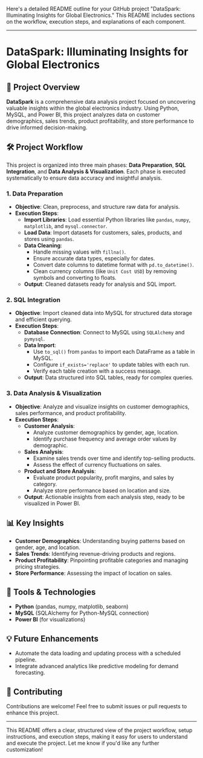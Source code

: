 Here's a detailed README outline for your GitHub project "DataSpark: Illuminating Insights for Global Electronics." This README includes sections on the workflow, execution steps, and explanations of each component.

---

# DataSpark: Illuminating Insights for Global Electronics

## 📄 Project Overview
**DataSpark** is a comprehensive data analysis project focused on uncovering valuable insights within the global electronics industry. Using Python, MySQL, and Power BI, this project analyzes data on customer demographics, sales trends, product profitability, and store performance to drive informed decision-making.

## 🛠️ Project Workflow
This project is organized into three main phases: **Data Preparation**, **SQL Integration**, and **Data Analysis & Visualization**. Each phase is executed systematically to ensure data accuracy and insightful analysis.

### 1. **Data Preparation**
   - **Objective**: Clean, preprocess, and structure raw data for analysis.
   - **Execution Steps**:
     - **Import Libraries**: Load essential Python libraries like `pandas`, `numpy`, `matplotlib`, and `mysql.connector`.
     - **Load Data**: Import datasets for customers, sales, products, and stores using `pandas`.
     - **Data Cleaning**:
       - Handle missing values with `fillna()`.
       - Ensure accurate data types, especially for dates.
       - Convert date columns to datetime format with `pd.to_datetime()`.
       - Clean currency columns (like `Unit Cost USD`) by removing symbols and converting to floats.
     - **Output**: Cleaned datasets ready for analysis and SQL import.

### 2. **SQL Integration**
   - **Objective**: Import cleaned data into MySQL for structured data storage and efficient querying.
   - **Execution Steps**:
     - **Database Connection**: Connect to MySQL using `SQLAlchemy` and `pymysql`.
     - **Data Import**:
       - Use `to_sql()` from `pandas` to import each DataFrame as a table in MySQL.
       - Configure `if_exists='replace'` to update tables with each run.
       - Verify each table creation with a success message.
     - **Output**: Data structured into SQL tables, ready for complex queries.

### 3. **Data Analysis & Visualization**
   - **Objective**: Analyze and visualize insights on customer demographics, sales performance, and product profitability.
   - **Execution Steps**:
     - **Customer Analysis**:
       - Analyze customer demographics by gender, age, location.
       - Identify purchase frequency and average order values by demographic.
     - **Sales Analysis**:
       - Examine sales trends over time and identify top-selling products.
       - Assess the effect of currency fluctuations on sales.
     - **Product and Store Analysis**:
       - Evaluate product popularity, profit margins, and sales by category.
       - Analyze store performance based on location and size.
     - **Output**: Actionable insights from each analysis step, ready to be visualized in Power BI.

## 📊 Key Insights
- **Customer Demographics**: Understanding buying patterns based on gender, age, and location.
- **Sales Trends**: Identifying revenue-driving products and regions.
- **Product Profitability**: Pinpointing profitable categories and managing pricing strategies.
- **Store Performance**: Assessing the impact of location on sales.

## 🔧 Tools & Technologies
- **Python** (pandas, numpy, matplotlib, seaborn)
- **MySQL** (SQLAlchemy for Python-MySQL connection)
- **Power BI** (for visualizations)

## 💡 Future Enhancements
- Automate the data loading and updating process with a scheduled pipeline.
- Integrate advanced analytics like predictive modeling for demand forecasting.

## 🤝 Contributing
Contributions are welcome! Feel free to submit issues or pull requests to enhance this project.

---

This README offers a clear, structured view of the project workflow, setup instructions, and execution steps, making it easy for users to understand and execute the project. Let me know if you'd like any further customization!

